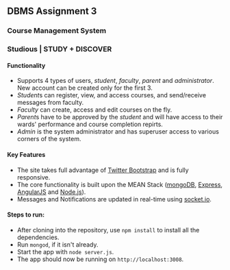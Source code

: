 ## DBMS Assignment 3
### Course Management System

### Studious | STUDY + DISCOVER

#### Functionality
- Supports 4 types of users, _student_, _faculty_, _parent_ and _administrator_. New account can be created only for the first 3.
- *Student*s can register, view, and access courses, and send/receive messages from faculty.
- *Faculty* can create, access and edit courses on the fly.
- *Parent*s have to be approved by the _student_ and will have access to their wards' performance and course completion repirts.
- *Admin* is the system administrator and has superuser access to various corners of the system.

#### Key Features
- The site takes full advantage of [Twitter Bootstrap](http://getbootstrap.com/) and is fully responsive.
- The core functionality is built upon the MEAN Stack ([mongoDB](https://www.mongodb.org/), [Express](http://expressjs.com/), [AngularJS](https://angularjs.org/) and [Node.js](https://nodejs.org/en/)).
- Messages and Notifications are updated in real-time using [socket.io](http://socket.io/).

#### Steps to run:
- After cloning into the repository, use `npm install` to install all the dependencies.
- Run `mongod`, if it isn't already.
- Start the app with `node server.js`.
- The app should now be running on `http://localhost:3008`.